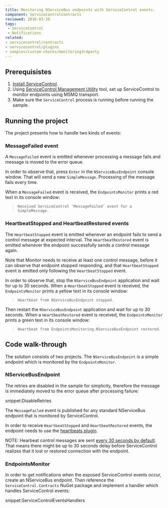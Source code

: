 ```yaml
---
title: Monitoring NServiceBus endpoints with ServiceControl events.
component: ServiceControlContracts
reviewed: 2016-03-26
tags:
 - ServiceControl
 - Notifications
related:
- servicecontrol/contracts
- servicecontrol/plugins
- samples/custom-checks/monitoring3rdparty
---
```


## Prerequisistes

1. [Install ServiceControl](/servicecontrol/installation.md).
1. Using [ServiceControl Management Utility](/servicecontrol/license.md#licensing-servicecontrol-servicecontrol-management-utility) tool, set up ServiceControl to monitor endpoints using MSMQ transport.
1. Make sure the `ServiceControl` process is running before running the sample. 


## Running the project

The project presents how to handle two kinds of events:


### MessageFailed event

A `MessageFailed` event is emitted whenever processing a message fails and message is moved to the error queue.

In order to observe that, press `Enter` in the `NServiceBusEndpoint` console window. That will send a new `SimpleMessage`. Processing of the message fails every time.

When a `MessageFailed` event is received, the `EndpointsMonitor` prints a red text in its console window: 

> `Received ServiceControl 'MessageFailed' event for a SimpleMessage.`



### HeartbeatStopped and HeartbeatRestored events

The `HeartbeatStopped` event is emitted whenever an endpoint fails to send a control message at expected interval. The `HeartbeatRestored` event is emitted whenever the endpoint successfully sends a control message again. 

Note that Monitor needs to receive at least one control message, before it can observe that endpoint stopped responding, and that `HeartbeatStopped` event is emitted only following the `HeartbeatStopped` event. 

In order to observe that, stop the `NServiceBusEndpoint` application and wait for up to 30 seconds. When a `HeartbeatStopped` event is received, the `EndpointsMonitor` prints a yellow text in its console window:

> `Heartbeat from NServiceBusEndpoint stopped.`

Then restart the `NServiceBusEndpoint` application and wait for up to 30 seconds. When a `HeartbeatRestored` event is received, the `EndpointsMonitor` prints a green text in its console window:

> `Heartbeat from EndpointsMonitoring.NServiceBusEndpoint restored.`


## Code walk-through 

The solution consists of two projects. The `NServiceBusEndpoint` is a simple endpoint which is monitored by the `EndpointsMonitor`.


### NServiceBusEndpoint

The retries are disabled in the sample for simplicity, therefore the message is immediately moved to the error queue after processing failure:

snippet:DisableRetries

The `MessageFailed` event is published for any standard NServiceBus endpoint that is monitored by ServiceControl.

In order to receive `HeartbeatStopped` and `HeartbeatRestored` events, the endpoint needs to use the [heartbeats plugin](/servicecontrol/plugins/heartbeat.md).

NOTE: Hearbeat control messages are sent [every 30 seconds by default](/servicecontrol/plugins/heartbeat.md#configuration-ttl). That means there might be up to 30 seconds delay before ServiceControl realizes that it lost or restored connection with the endpoint. 


### EndpointsMonitor

In order to get notifications when the exposed ServiceControl events occur, create an NServiceBus endpoint. Then reference the `ServiceControl.Contracts` NuGet package and implement a handler which handles ServiceControl events:

snippet:ServiceControlEventsHandlers
